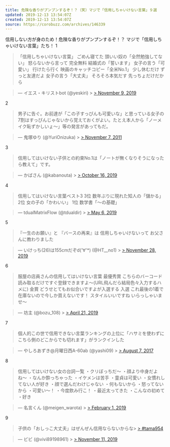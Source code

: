 ```yaml
---
title: 危険な香りがプンプンするぞ！？（笑）マジで「信用しちゃいけない言葉」９選
updated: 2019-12-13 13:54:07Z
created: 2019-12-13 13:54:07Z
source: https://corobuzz.com/archives/146339
---
```


信用しない方が身のため！危険な香りがプンプンするぞ！？
マジで「信用しちゃいけない言葉」たち！
1
> 「信用しちゃいけない言葉」
> ごめん寝てた
> 頭いい奴の「全然勉強してない」
> 怒らないから言って
> 完全無料
> 結婚式の「誓います」
> 女子の言う「可愛い」
> 行けたら行く
> 映画のキャッチコピー「全米No.1」
> 少し休むだけ
> ずっと友達だよ
> 女子の言う「大丈夫」
> そろそろ本気だす
> 先っちょだけだから

> — イエス・キリストbot (@yeskiri) > [> November 9, 2019](https://twitter.com/yeskiri/status/1193281643781353472?ref_src=twsrc%5Etfw)

2

> 男子に告ぐ。お前達が「この子すっぴんも可愛いな」と思っている女子の7割はすっぴんじゃないから覚えておくがよい。たとえ本人から「ノーメイク恥ずかしいょ～」等の発言があってもだ。

> — 鬼塚ゆり (@YuriOnizuka) > [> November 7, 2011](https://twitter.com/YuriOnizuka/status/133505232784195585?ref_src=twsrc%5Etfw)

3
> 信用してはいけない子供との約束No.1は「ノートが無くなりそうになったら教えて」です。

> — かばさん (@kabanouta) > [> October 16, 2019](https://twitter.com/kabanouta/status/1184604243195396096?ref_src=twsrc%5Etfw)

4
> 信用してはいけない言葉ベスト3
> 3位
> 数年ぶりに現れた知人の「儲かる」
> 2位
> 女の子の「かわいい」
> 1位
> 数学書「〜の基礎」

> — tdualMatrixFlow (@tdualdir) > [> May 6, 2019](https://twitter.com/tdualdir/status/1125433286770053120?ref_src=twsrc%5Etfw)

5
> 『一生のお願い』と
> 『バースの再来』は
> 信用しちゃいけないって
> お父さんに教わりました

> — いけっち(26)は155cmだぞd('∀'*) (@HT__no1) > [> November 28, 2019](https://twitter.com/HT__no1/status/1199843857556373504?ref_src=twsrc%5Etfw)

6
> 服屋の店員さんの信用してはいけない言葉
> 最優秀賞
> こちらのバーコード読み取るだけですぐ登録できますよ〜(URL飛んだら結局色々入力するハメに)
> 金賞
> どうせとてもお似合いですよが入選する
> 入選
> これ最後の1着で在庫ないので今しか買えないです！
> スタイルいいですね
> いらっしゃいませ～

> — 坊主 (@bozu_108) > [> April 21, 2019](https://twitter.com/bozu_108/status/1119837788638048256?ref_src=twsrc%5Etfw)

7
> 個人的この世で信用できない言葉ランキングの上位に「ハサミを使わずにこちら側のどこからでも切れます」がランクインした

> — やしろあずき@月曜日西A-60ab (@yashi09) > [> August 7, 2017](https://twitter.com/yashi09/status/894444914800443392?ref_src=twsrc%5Etfw)

8
> 信用してはいけない女の台詞一覧
> ・クリぼっちだ〜
> ・顔より中身だよね〜
> ・なんか酔っちゃった
> ・イケメンは苦手
> ・童貞は可愛い
> ・女慣れしてない人が好き
> ・顔で選んだわけじゃない
> ・何もないから
> ・怒ってないから
> ・可愛い〜！
> ・今度飲み行こ！
> ・最近太ってきた
> ・こんなの初めて
> ・好き

> — 名言くん (@meigen_warota) > [> February 1, 2019](https://twitter.com/meigen_warota/status/1091288583443378176?ref_src=twsrc%5Etfw)

9

> 子供の「おしっこ大丈夫」はぜんぜん信用ならないからな> [> #tama954](https://twitter.com/hashtag/tama954?src=hash&ref_src=twsrc%5Etfw)

> — ビビ (@vivi89198961) > [> November 11, 2019](https://twitter.com/vivi89198961/status/1193742385756327938?ref_src=twsrc%5Etfw)
